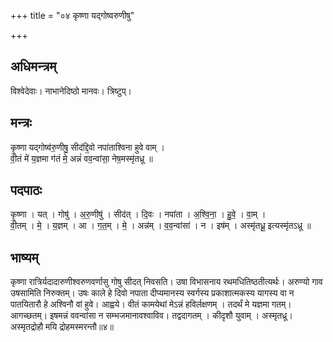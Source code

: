 +++
title = "०४ कृष्णा यद्गोष्वरुणीषु"

+++
## अधिमन्त्रम्
विश्वेदेवाः। नाभानेदिष्ठो मानवः। त्रिष्टुप्।

## मन्त्रः
कृ॒ष्णा यद्गोष्व॑रु॒णीषु॒ सीद॑द्दि॒वो नपा॑ताश्विना हुवे वाम् ।  
वी॒तं मे॑ य॒ज्ञमा ग॑तं मे॒ अन्नं॑ वव॒न्वांसा॒ नेष॒मस्मृ॑तध्रू ॥

## पदपाठः
कृ॒ष्णा । यत् । गोषु॑ । अ॒रु॒णीषु॑ । सीद॑त् । दि॒वः । नपा॑ता । अ॒श्वि॒ना॒ । हु॒वे॒ । वा॒म् ।  
वी॒तम् । मे॒ । य॒ज्ञम् । आ । ग॒त॒म् । मे॒ । अन्न॑म् । व॒व॒न्वांसा॑ । न । इष॑म् । अस्मृ॑तध्रू॒ इत्यस्मृ॑तऽध्रू ॥

## भाष्यम्
कृष्णा रात्रिर्यदादारुणीश्वरुणवर्णासु गोषु सीदत् निवसति। उषा विभासनाय रथमधितिष्ठतीत्यर्थः। अरुण्यो गाव उषसामिति निरुक्तम्। उषः काले हे दिवो नपाता दीप्यमानस्य स्वर्गस्य प्रकाशात्मकस्य यागस्य वा न पातयितारौ हे अश्विनौ वां हुवे। आह्वये। वीतं कामयेथां मेऽन्नं हविर्लक्षणम् । तदर्थं मे यज्ञमा गतम्। आगच्छतम्। इषमन्नं ववन्वांसा न सम्भजमानावश्वाविव। तद्वदागतम् । कीदृशौ युवाम् । अस्मृतध्रू। अस्मृतद्रोहौ मयि द्रोहमस्मरन्तौ॥४॥